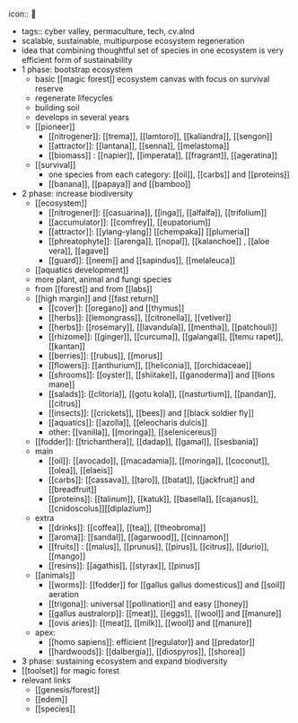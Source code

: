 icon:: 🪷

- tags:: cyber valley, permaculture, tech, cv.alnd
- scalable, sustainable, multipurpose ecosystem regeneration
- idea that combining thoughtful set of species in one ecosystem is very efficient form of sustainability
- 1 phase: bootstrap ecosystem
	- basic [[magic forest]] ecosystem canvas with focus on survival reserve
	- regenerate lifecycles
	- building soil
	- develops in several years
	- [[pioneer]]
		- [[nitrogener]]: [[trema]], [[lamtoro]], [[kaliandra]], [[sengon]]
		- [[attractor]]: [[lantana]], [[senna]], [[melastoma]]
		- [[biomass]] : [[napier]], [[imperata]], [[fragrant]], [[ageratina]]
	- [[survival]]
		- one species from each category: [[oil]], [[carbs]] and [[proteins]]
		- [[banana]], [[papaya]] and [[bamboo]]
- 2 phase: increase biodiversity
	- [[ecosystem]]
		- [[nitrogener]]: [[casuarina]], [[inga]], [[alfalfa]], [[trifolium]]
		- [[accumulator]]: [[comfrey]], [[eupatorium]]
		- [[attractor]]: [[ylang-ylang]] [[chempaka]] [[plumeria]]
		- [[phreatophyte]]: [[arenga]], [[nopal]], [[kalanchoe]] , [[aloe vera]], [[agave]]
		- [[guard]]: [[neem]] and [[sapindus]], [[melaleuca]]
	- [[aquatics development]]
	- more plant, animal and fungi species
	- from [[forest]] and from [[labs]]
	- [[high margin]] and [[fast return]]
		- [[cover]]: [[oregano]] and [[thymus]]
		- [[herbs]]: [[lemongrass]], [[citronella]], [[vetiver]]
		- [[herbs]]: [[rosemary]], [[lavandula]], [[mentha]], [[patchouli]]
		- [[rhizome]]: [[ginger]], [[curcuma]], [[galangal]], [[temu rapet]], [[kantan]]
		- [[berries]]: [[rubus]], [[morus]]
		- [[flowers]]: [[anthurium]], [[heliconia]], [[orchidaceae]]
		- [[shrooms]]: [[oyster]], [[shiitake]], [[ganoderma]] and [[lions mane]]
		- [[salads]]: [[clitoria]], [[gotu kola]], [[nasturtium]], [[pandan]], [[citrus]]
		- [[insects]]: [[crickets]], [[bees]] and [[black soldier fly]]
		- [[aquatics]]: [[azolla]], [[eleocharis dulcis]]
		- other: [[vanilla]], [[moringa]], [[selenicereus]]
	- [[fodder]]: [[trichanthera]], [[dadap]], [[gamal]], [[sesbania]]
	- main
		- [[oil]]: [[avocado]], [[macadamia]], [[moringa]], [[coconut]], [[olea]], [[elaeis]]
		- [[carbs]]: [[cassava]], [[taro]], [[batat]], [[jackfruit]] and [[breadfruit]]
		- [[proteins]]: [[talinum]], [[katuk]], [[basella]], [[cajanus]], [[cnidoscolus]][[diplazium]]
	- extra
		- [[drinks]]: [[coffea]], [[tea]], [[theobroma]]
		- [[aroma]]: [[sandal]], [[agarwood]], [[cinnamon]]
		- [[fruits]] : [[malus]], [[prunus]], [[pirus]], [[citrus]], [[durio]], [[mango]]
		- [[resins]]: [[agathis]], [[styrax]], [[pinus]]
	- [[animals]]
		- [[worms]]: [[fodder]] for [[gallus gallus domesticus]] and [[soil]] aeration
		- [[trigona]]: universal [[pollination]] and easy [[honey]]
		- [[gallus australorp]]: [[meat]], [[eggs]], [[wool]] and [[manure]]
		- [[ovis aries]]: [[meat]], [[milk]], [[wool]] and [[manure]]
	- apex:
		- [[homo sapiens]]: efficient [[regulator]] and [[predator]]
		- [[hardwoods]]: [[dalbergia]], [[diospyros]], [[shorea]]
- 3 phase: sustaining ecosystem and expand biodiversity
- [[toolset]] for magic forest
- relevant links
	- [[genesis/forest]]
	- [[edem]]
	- [[species]]